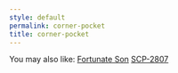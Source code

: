 ```yaml
---
style: default
permalink: corner-pocket
title: corner-pocket
---
```

You may also like:
[Fortunate Son](http://scp-wiki.net/fortunate-son)
[SCP-2807](http://scp-wiki.net/scp-2807)